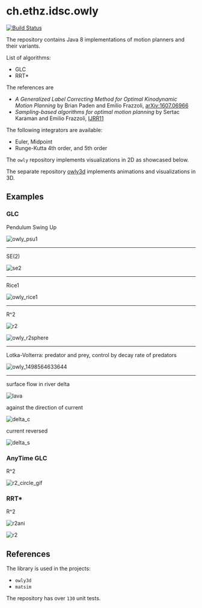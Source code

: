 # ch.ethz.idsc.owly

<a href="https://travis-ci.org/idsc-frazzoli/owly"><img src="https://travis-ci.org/idsc-frazzoli/owly.svg?branch=master" alt="Build Status"></a>

The repository contains Java 8 implementations of motion planners and their variants.

List of algorithms:

* GLC
* RRT*

The references are

* *A Generalized Label Correcting Method for Optimal Kinodynamic Motion Planning*
by Brian Paden and Emilio Frazzoli, 
[arXiv:1607.06966](https://arxiv.org/abs/1607.06966)
* *Sampling-based algorithms for optimal motion planning*
by Sertac Karaman and Emilio Frazzoli,
[IJRR11](http://ares.lids.mit.edu/papers/Karaman.Frazzoli.IJRR11.pdf)

The following integrators are available:

* Euler, Midpoint
* Runge-Kutta 4th order, and 5th order 

The `owly` repository implements visualizations in 2D as showcased below.

The separate repository [owly3d](https://github.com/idsc-frazzoli/owly3d) implements animations and visualizations in 3D.


## Examples

### GLC

Pendulum Swing Up

![owly_psu1](https://user-images.githubusercontent.com/4012178/27012135-8979aae6-4eca-11e7-815e-95dd9b9ee0ea.png)

---

SE(2)

![se2](https://cloud.githubusercontent.com/assets/4012178/25422502/5b00be4e-2a61-11e7-8798-08fcd8f44658.png)

---

Rice1

![owly_rice1](https://user-images.githubusercontent.com/4012178/27012136-8979beaa-4eca-11e7-880f-7274c807c2b8.png)

---

R^2

![r2](https://cloud.githubusercontent.com/assets/4012178/25473192/c7cdd192-2b2e-11e7-8c9e-72d88d6723d3.png)

![owly_r2sphere](https://user-images.githubusercontent.com/4012178/27012137-897c3702-4eca-11e7-9665-72ffb87136ac.png)

---

Lotka-Volterra: predator and prey, control by decay rate of predators

![owly_1498564633644](https://user-images.githubusercontent.com/4012178/27586449-a90c1fc4-5b40-11e7-975b-9015f89ccfa3.png)

---

surface flow in river delta

![lava](https://cloud.githubusercontent.com/assets/4012178/26282194/6855b6d0-3e0c-11e7-92be-cb0ad99e3b8a.gif)

against the direction of current

![delta_c](https://cloud.githubusercontent.com/assets/4012178/26282183/3f750392-3e0c-11e7-95c6-2645545dbbc2.gif)

current reversed

![delta_s](https://cloud.githubusercontent.com/assets/4012178/26282191/59dafa84-3e0c-11e7-9602-2ece6f417bc1.gif)

### AnyTime GLC

R^2

![r2_circle_gif](https://user-images.githubusercontent.com/6703495/27226674-6a78071c-52a0-11e7-948c-7a12af42a7c1.gif)

### RRT*

R^2

![r2ani](https://cloud.githubusercontent.com/assets/4012178/26282173/06dccee8-3e0c-11e7-930f-fedab34fe396.gif)

![r2](https://cloud.githubusercontent.com/assets/4012178/26045794/16bd0a54-394c-11e7-9d11-19558bc3be88.png)

## References

The library is used in the projects:
* `owly3d`
* `matsim`

The repository has over `130` unit tests.
